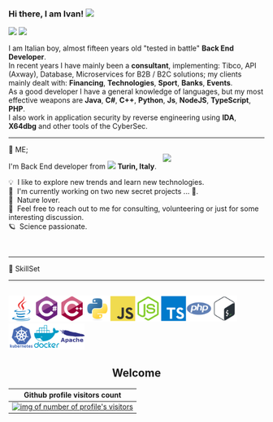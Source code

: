 ### Hi there, I am Ivan! <img src="https://raw.githubusercontent.com/MartinHeinz/MartinHeinz/master/wave.gif" width="30px">

[![](https://img.shields.io/badge/-Twitter-informational?style=for-the-badge&logo=twitter&logoColor=white&color=00aced)](https://twitter.com/ivcaric)
[![](https://img.shields.io/badge/-Linkedin-informational?style=for-the-badge&logo=linkedin&logoColor=white&color=2867B2)](https://www.linkedin.com/in/ivan-roberto-caricato-268904185)

I am Italian boy, almost fifteen years old "tested in battle" __Back End Developer__.<br>
In recent years I have mainly been a __consultant__, implementing: Tibco, API (Axway), Database, Microservices for B2B / B2C solutions; my clients mainly dealt with: __Financing__, __Technologies__, __Sport__, __Banks__, __Events__.<br>
As a good developer I have a general knowledge of languages, but my most effective weapons are  __Java__, __C#__, __C++__, __Python__, __Js__, __NodeJS__, __TypeScript__, __PHP__.<br>
I also work in application security by reverse engineering using __IDA__, __X64dbg__ and other tools of the CyberSec.

---
🚀 ME;
<br>
<img align="right" src="https://cdn.jsdelivr.net/gh/Th3Wall/assets-cdn/PersonalGithubReadme/Memoji.png" width="200"/>
<p aligh="left">
 
  I'm Back End developer from <img src="https://cdn.jsdelivr.net/gh/Th3Wall/assets-cdn/PersonalGithubReadme/Italy_Flag_Rounded.svg" width="14px"/> <b>Turin, Italy</b>.</p>
  	
  💡  &nbsp;I like to explore new trends and learn new technologies.\
  🚧 &nbsp;I'm currently working on two new secret projects ... 👀.\
  🌱 &nbsp;Nature lover.\
  💬 &nbsp;Feel free to reach out to me for consulting, volunteering or just for some interesting discussion.\
  🪐 &nbsp;Science passionate.
</p>
<br>

---

🧰 SkillSet

---

<img src="https://raw.githubusercontent.com/devicons/devicon/master/icons/java/java-original.svg" alt="Java Logo" width="50" height="50"/><img
src="https://raw.githubusercontent.com/devicons/devicon/master/icons/csharp/csharp-original.svg" alt="Csharp Logo" width="50" height="50"/><img
src="https://raw.githubusercontent.com/devicons/devicon/master/icons/cplusplus/cplusplus-original.svg" alt="Cplusplus Logo" width="50" height="50"/><img
src="https://raw.githubusercontent.com/devicons/devicon/master/icons/python/python-original.svg" alt="Python Logo" width="50" height="50"/><img
src="https://raw.githubusercontent.com/devicons/devicon/master/icons/javascript/javascript-original.svg" alt="JavaScript Logo" width="50" height="50"/><img 
src="https://raw.githubusercontent.com/devicons/devicon/master/icons/nodejs/nodejs-original.svg" alt="Node.js Logo" width="50" height="50"/><img 
src="https://raw.githubusercontent.com/devicons/devicon/master/icons/typescript/typescript-original.svg" alt="TypeScript Logo" width="50" height="50"/><img 
src="https://github.com/devicons/devicon/raw/master/icons/php/php-plain.svg" alt="PHP Logo" width="50" height="50"/><img src="https://github.com/devicons/devicon/raw/master/icons/bash/bash-original.svg" alt="Bash Logo" width="50" height="50"/>
<br />
<img src="https://raw.githubusercontent.com/devicons/devicon/master/icons/kubernetes/kubernetes-plain-wordmark.svg" alt="Kubernetes K8s Logo" width="50" height="50"/><img src="https://raw.githubusercontent.com/devicons/devicon/master/icons/docker/docker-plain-wordmark.svg" alt="Laravel Logo" width="50" height="50"/><img src="https://raw.githubusercontent.com/devicons/devicon/master/icons/apache/apache-plain-wordmark.svg" alt="Apache Logo" width="50" height="50"/>
<br />
---
<div align="center">

<h2 align="center">Welcome</h2>
    <table align="center">
        <thead>
            <th>Github profile visitors count</th>
        </thead>
        <tbody>
            <tr>
                <td>
                    <a href="https://profile-counter.glitch.me/IvanC-IT/count.svg">
                        <img src="https://profile-counter.glitch.me/IvanC-IT/count.svg" alt="img of number of profile's visitors"/>
                    </a>
                </td>
            </tr>        
        </tbody>
    </table>
</div>
